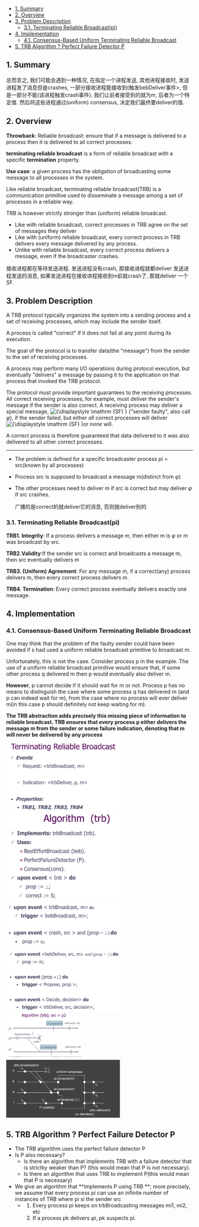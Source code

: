 - [1. Summary](#1-summary)
- [2. Overview](#2-overview)
- [3. Problem Description](#3-problem-description)
  - [3.1. Terminating Reliable Broadcast(pi)](#31-terminating-reliable-broadcastpi)
- [4. Implementation](#4-implementation)
  - [4.1. Consensus-Based Uniform Terminating Reliable Broadcast](#41-consensus-based-uniform-terminating-reliable-broadcast)
- [5. TRB Algorithm ? Perfect Failure Detector P](#5-trb-algorithm--perfect-failure-detector-p)
## 1. Summary

总而言之, 我们可能会遇到一种情况, 在指定一个进程发送, 其他进程接收时, 发送进程发了消息但是crashes, 一部分接收进程能接收到(触发bebDeliver事件>, 但是一部分不能(该进程触发crash事件). 我们让前者接受到的就为m, 后者为一个特定值. 然后将这些进程通过(uniform) consensus, 决定我们最终要deliver的值.



## 2. Overview

**Throwback**: Reliable broadcast: ensure that if a message is delivered to a process then it is delivered to all correct processes.

**terminating reliable broadcast** is a form of reliable broadcast with a specific **termination** property. 

**Use case**: a given process has the obligation of broadcasting some message to all processes in the system.

Like reliable broadcast, terminating reliable broadcast(TRB) is a communication primitive used to disseminate a message among a set of processes in a reliable way.

TRB is however strictly stronger than (uniform) reliable broadcast.



- Like with reliable broadcast, correct processes in TRB agree on the set of messages they deliver
- Like with (uniform) reliable broadcast, every correct process in TRB delivers every message delivered by any process.
- Unlike with reliable broadcast, every correct process delivers a message, even if the broadcaster crashes.



接收进程都在等待发送进程. 发送进程没有crash, 那接收进程就都deliver 发送进程发送的消息, 如果发送进程在接收进程接收到m前就crash了, 那就deliver 一个SF.

## 3. Problem Description

A TRB protocol typically organizes the system into a sending process and a set of receiving processes, which may include the sender itself. 

A process is called "correct" if it does not fail at any point during its execution. 

The goal of the protocol is to transfer data(the "message") from the sender to the set of receiving processes.

A process may perform many I/O operations during protocol execution, but eventually "delivers" a message by passing it to the application on that process that invoked the TRB protocol.

The protocol must provide important guarantees to the receiving processes. All correct receiving processes, for example, must deliver the sender's message if the sender is also correct. A receiving process may deliver a special message, ![{\displaystyle \mathrm {SF} }](https://wikimedia.org/api/rest_v1/media/math/render/svg/e04dcd25f7bfe0f38117aa16615e528ae6fb8cc3) ("sender faulty", also call $\varphi$), if the sender failed, but either *all* correct processes will deliver ![{\displaystyle \mathrm {SF} }](https://wikimedia.org/api/rest_v1/media/math/render/svg/e04dcd25f7bfe0f38117aa16615e528ae6fb8cc3)or *none* will.

A correct process is therefore guaranteed that data delivered to it was also delivered to all other correct processes.  

****



- The problem is defined for a specific broadcaster process pi = src(known by all processes)

- Process src is supposed to broadcast a message m(distinct from $\varphi$)

- The other processes need to deliver m if src is correct but may deliver $\varphi$ if src crashes.

  广播的是correct的就deliver它的消息, 否则就deliver别的



### 3.1. Terminating Reliable Broadcast(pi)

**TRB1. Integrity**: If a process delivers a message m, then either m is $\varphi$ or m was broadcast by src.

**TRB2.Validity**:If the sender src is correct and broadcasts a message m, then src eventually delivers m

**TRB3. (Uniform) Agreement**: For any message m, if a correct(any) process delivers m, then every correct process delivers m.

**TRB4. Termination**: Every correct process eventually delivers exactly one message.



## 4. Implementation 

### 4.1. Consensus-Based Uniform Terminating Reliable Broadcast

One may think that the problem of the faulty sender could have been avoided if s had used a uniform reliable broadcast primitive to broadcast m. 

Unfortunately, this is not the case. Consider process p in the example. The use of a uniform reliable broadcast primitive would ensure that, if some other process q delivered m then p would eventually also deliver m. 

**However**, p cannot decide if it should wait for m or not. Process p has no means to distinguish the case where some process q has delivered m (and p can indeed wait for m), from the case where no process will ever deliver m(in this case p should definitely not keep waiting for m).



**The TRB abstraction adds precisely this missing piece of information to reliable broadcast. TRB ensures that every process p either delivers the message m from the sender or some failure indication, denoting that m will never be delivered by any process**

<img src="figure/2.1.png" style="zoom:30%;" />

<img src="figure/2.2.png" style="zoom:30%;" />

<img src="figure/2.3.png" style="zoom:30%;" />

<img src="figure/2.4.png" style="zoom:30%;" />



<img src="figure/2.8.png" style="zoom:20%;" />

<img src="figure/2.5.png" style="zoom:30%;" />





## 5. TRB Algorithm ? Perfect Failure Detector P

- The TRB algorithm uses the perfect failure detector P 
- Is P also necessary?
  - Is there an algorithm that implements TRB with a failure detector that is strictky weaker than P? (this would mean that P is not necessary).
  - Is there an algorithm that uses TRB to implement P(this would mean that P is necessary)
- We give an algorithm that **implements P using TRB **; more precisely, we assume that every process pi can use an infinite number of instances of TRB where pi si the sender src
  - 1. Every process pi keeps on trbBroadcasting messages mi1, mi2, etc
    2. If a process pk delivers $\varphi$i, pk suspects pi.



